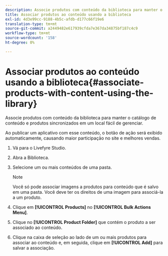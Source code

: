 ```yaml
---
description: Associe produtos com conteúdo da biblioteca para manter o catálogo de conteúdo e produtos sincronizados em um local fácil de gerenciar.
title: Associar produtos ao conteúdo usando a biblioteca
exl-id: 4d3e99cc-9188-4b5c-afdb-d177c66f19e6
translation-type: tm+mt
source-git-commit: a2449482e617939cfda7e367da34875bf187c4c9
workflow-type: tm+mt
source-wordcount: '158'
ht-degree: 0%

---
```


# Associar produtos ao conteúdo usando a biblioteca{#associate-products-with-content-using-the-library}

Associe produtos com conteúdo da biblioteca para manter o catálogo de conteúdo e produtos sincronizados em um local fácil de gerenciar.

Ao publicar um aplicativo com esse conteúdo, o botão de ação será exibido automaticamente, causando maior participação no site e melhores vendas.

1. Vá para o Livefyre Studio.
1. Abra a Biblioteca.
1. Selecione um ou mais conteúdos de uma pasta.

   >[!NOTE]
   >
   >Você só pode associar imagens a produtos para conteúdo que é salvo em uma pasta. Você deve ter os direitos de uma imagem para associá-la a um produto.

1. Clique em **[!UICONTROL Products]** no **[!UICONTROL Bulk Actions Menu]**.
1. Clique no **[!UICONTROL Product Folder]** que contém o produto a ser associado ao conteúdo.
1. Clique na caixa de seleção ao lado de um ou mais produtos para associar ao conteúdo e, em seguida, clique em **[!UICONTROL Add]** para salvar a associação.
